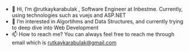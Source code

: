- 👋 Hi, I’m @rutkaykarabulak , Software Engineer at Inbestme. Currently, using technologies such as vuejs and ASP.NET
- 👀 I’m interested in Algortihms and Data Structures, and currently trying to deep dive into Web Development
- 📫 How to reach me? You can always feel free to reach me through email which is rutkaykarabulak@gmail.com

<!---
rutkaykarabulak/rutkaykarabulak is a ✨ special ✨ repository because its `README.md` (this file) appears on your GitHub profile.
You can click the Preview link to take a look at your changes.
--->
